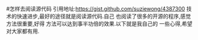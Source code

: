 #怎样去阅读源代码
引用地址:https://gist.github.com/suziewong/4387300
技术的快速进步,最好的途径就是阅读源代码.自己
也阅读了很多的开源的程序,感觉方法很重要,好得
方法可以达到事半功倍的效果.以下就是我自己的
一些心得,希望对大家都有用.


